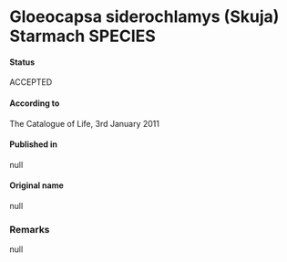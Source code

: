 # Gloeocapsa siderochlamys (Skuja) Starmach SPECIES

#### Status
ACCEPTED

#### According to
The Catalogue of Life, 3rd January 2011

#### Published in
null

#### Original name
null

### Remarks
null